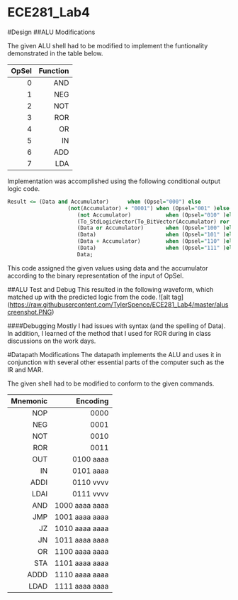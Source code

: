 ECE281_Lab4
===========

#Design
##ALU Modifications

The given ALU shell had to be modified to implement the funtionality demonstrated in the table below.

|  OpSel |  Function  |
|--:|--: |
|  0 |  AND  | 
|  1 |  NEG  | 
|  2 |  NOT  | 
|  3 |  ROR | 
|  4 |  OR  |  
|  5 |  IN  |  
|  6 |  ADD  |  
|  7 |  LDA  |

Implementation was accomplished using the following conditional output logic code.
```vhdl
Result <= (Data and Accumulator)      when (Opsel="000") else
		           (not(Accumulator) + "0001") when (Opsel="001" )else
					  (not Accumulator)           when (Opsel="010" )else
					  (To_StdLogicVector(To_BitVector(Accumulator) ror 1))  when (Opsel="011" )else
					  (Data or Accumulator)       when (Opsel="100" )else
					  (Data)                      when (Opsel="101" )else
					  (Data + Accumulator)        when (Opsel="110" )else
					  (Data)                      when (Opsel="111" )else
					  Data;
```
This code assigned the given values using data and the accumulator according to the binary representation of the input of OpSel. 

##ALU Test and Debug
This resulted in the following waveform, which matched up with the predicted logic from the code.
![alt tag] (https://raw.githubusercontent.com/TylerSpence/ECE281_Lab4/master/aluscreenshot.PNG)

####Debugging
Mostly I had issues with syntax (and the spelling of Data). In addition, I learned of the method that I used for ROR during in class discussions on the work days. 

#Datapath Modifications
The datapath implements the ALU and uses it in conjunction with several other essential parts of the computer such as the IR and MAR.

The given shell had to be modified to conform to the given commands.

|  Mnemonic |  Encoding  |
|--:|--: |
|  NOP |  0000 | 
|  NEG |  0001 | 
|  NOT |  0010 | 
|  ROR |  0011 | 
|  OUT |  0100 aaaa  |  
|  IN |  0101 aaaa  |  
|  ADDI |  0110 vvvv  |  
|  LDAI |  0111 vvvv  |
|  AND |  1000 aaaa aaaa | 
|  JMP |  1001  aaaa aaaa| 
|  JZ |  1010 aaaa aaaa | 
|  JN |  1011 aaaa aaaa| 
|  OR |  1100  aaaa aaaa|  
|  STA |  1101 aaaa aaaa |  
|  ADDD |  1110 aaaa aaaa |  
|  LDAD |  1111 aaaa aaaa  |

